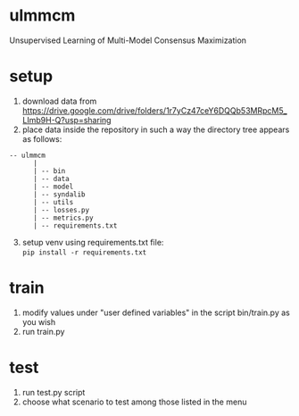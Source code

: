 # ulmmcm
Unsupervised Learning of Multi-Model Consensus Maximization

# setup
1. download data from https://drive.google.com/drive/folders/1r7yCz47ceY6DQQb53MRpcM5_LImb9H-Q?usp=sharing
2. place data inside the repository in such a way the directory tree appears as follows:  
```
-- ulmmcm  
      |  
      | -- bin  
      | -- data  
      | -- model  
      | -- syndalib  
      | -- utils  
      | -- losses.py  
      | -- metrics.py  
      | -- requirements.txt  
```
3. setup venv using requirements.txt file:   
`pip install -r requirements.txt`

# train
1. modify values under "user defined variables" in the script bin/train.py as you wish
2. run train.py

# test
1. run test.py script
2. choose what scenario to test among those listed in the menu
